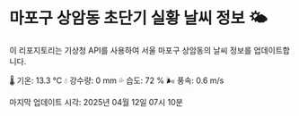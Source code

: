 
# 마포구 상암동 초단기 실황 날씨 정보 🌤️

이 리포지토리는 기상청 API를 사용하여 서울 마포구 상암동의 날씨 정보를 업데이트합니다. 

🌡️ 기온: 13.3 ℃
💧 강수량: 0 mm
💦 습도: 72 %
🌬️ 풍속: 0.6 m/s

마지막 업데이트 시각: 2025년 04월 12일 07시 10분    
